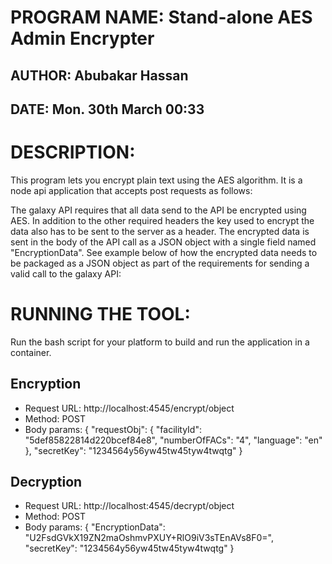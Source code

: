 # PROGRAM NAME: Stand-alone AES Admin Encrypter
## AUTHOR: Abubakar Hassan
## DATE: Mon. 30th March 00:33

# DESCRIPTION:
This program lets you encrypt plain text using the AES algorithm. It is a node api application that accepts post requests as follows:

The galaxy API requires that all data send to the API be encrypted using AES. In addition to the other required headers the key used to encrypt the data also has to be sent to the server as a header.
The encrypted data is sent in the body of the API call as a JSON object with a single field named "EncryptionData". See example below of how the encrypted data needs to be packaged as a JSON object as part of the requirements for sending a valid call to the galaxy API:

# RUNNING THE TOOL:
Run the bash script for your platform to build and run the application in a container.

## Encryption
- Request URL: http://localhost:4545/encrypt/object
- Method: POST
- Body params:
{
    "requestObj": {
        "facilityId": "5def85822814d220bcef84e8",
        "numberOfFACs": "4",
        "language": "en"
    },
    "secretKey": "1234564y56yw45tw45tyw4twqtg"
}

## Decryption
- Request URL: http://localhost:4545/decrypt/object
- Method: POST
- Body params:
{
    "EncryptionData": "U2FsdGVkX19ZN2maOshmvPXUY+RlO9iV3sTEnAVs8F0=",
    "secretKey": "1234564y56yw45tw45tyw4twqtg"
}

